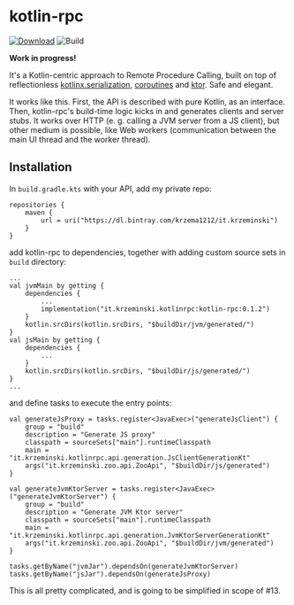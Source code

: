 # kotlin-rpc

[![Download](https://api.bintray.com/packages/krzema1212/it.krzeminski/kotlin-rpc/images/download.svg)](https://bintray.com/krzema1212/it.krzeminski/kotlin-rpc/_latestVersion) ![Build](https://github.com/krzema12/kotlin-rpc/workflows/Build/badge.svg)

**Work in progress!**

It's a Kotlin-centric approach to Remote Procedure Calling, built on top of reflectionless [kotlinx.serialization](https://github.com/Kotlin/kotlinx.serialization), [coroutines](https://github.com/Kotlin/kotlinx.coroutines) and [ktor](https://github.com/ktorio/ktor).
Safe and elegant.

It works like this. First, the API is described with pure Kotlin, as an interface. Then, kotlin-rpc's build-time logic
kicks in and generates clients and server stubs. It works over HTTP (e. g. calling a JVM server from a JS client), but
other medium is possible, like Web workers (communication between the main UI thread and the worker thread).

## Installation

In `build.gradle.kts` with your API, add my private repo:

```
repositories {
    maven {
        url = uri("https://dl.bintray.com/krzema1212/it.krzeminski")
    }
}
```

add kotlin-rpc to dependencies, together with adding custom source sets in `build` directory:

```
...
val jvmMain by getting {
    dependencies {
        ...
        implementation("it.krzeminski.kotlinrpc:kotlin-rpc:0.1.2")
    }
    kotlin.srcDirs(kotlin.srcDirs, "$buildDir/jvm/generated/")
}
val jsMain by getting {
    dependencies {
        ...
    }
    kotlin.srcDirs(kotlin.srcDirs, "$buildDir/js/generated/")
}
...
```

and define tasks to execute the entry points:

```
val generateJsProxy = tasks.register<JavaExec>("generateJsClient") {
    group = "build"
    description = "Generate JS proxy"
    classpath = sourceSets["main"].runtimeClasspath
    main = "it.krzeminski.kotlinrpc.api.generation.JsClientGenerationKt"
    args("it.krzeminski.zoo.api.ZooApi", "$buildDir/js/generated")
}

val generateJvmKtorServer = tasks.register<JavaExec>("generateJvmKtorServer") {
    group = "build"
    description = "Generate JVM Ktor server"
    classpath = sourceSets["main"].runtimeClasspath
    main = "it.krzeminski.kotlinrpc.api.generation.JvmKtorServerGenerationKt"
    args("it.krzeminski.zoo.api.ZooApi", "$buildDir/jvm/generated")
}

tasks.getByName("jvmJar").dependsOn(generateJvmKtorServer)
tasks.getByName("jsJar").dependsOn(generateJsProxy)
```

This is all pretty complicated, and is going to be simplified in scope of #13.
